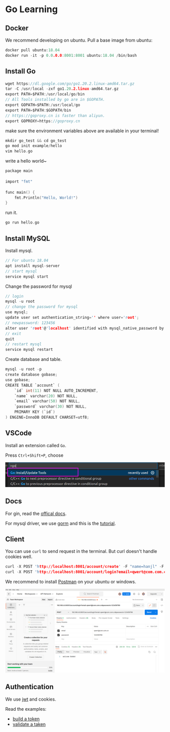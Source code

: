 # Go Learning

## Docker

We recommend developing on ubuntu. Pull a base image from ubuntu:

```c
docker pull ubuntu:18.04
docker run -it -p 0.0.0.0:8001:8001 ubuntu:18.04 /bin/bash
```

## Install Go

```c
wget https://dl.google.com/go/go1.20.2.linux-amd64.tar.gz
tar -C /usr/local -zxf go1.20.2.linux-amd64.tar.gz
export PATH=$PATH:/usr/local/go/bin
// All Tools installed by go are in $GOPATH.
export GOPATH=$PATH:/usr/local/go
export PATH=$PATH:$GOPATH/bin
// https://goproxy.cn is faster than aliyun.
export GOPROXY=https://goproxy.cn
```

make sure the environment variables above are available in your terminal!

```c
mkdir go_test && cd go_test
go mod init example/hello
vim hello.go
```

write a hello world~

```c
package main

import "fmt"

func main() {
    fmt.Println("Hello, World!")
}
```

run it.

```c
go run hello.go
```

## Install MySQL

Install mysql.

```c
// For ubuntu 18.04
apt install mysql-server
// start mysql
service mysql start
```

Change the password for mysql

```c
// login
mysql -u root
// change the password for mysql
use mysql;
update user set authentication_string='' where user='root';
// newpassword: 123456
alter user 'root'@'localhost' identified with mysql_native_password by '123456';
// exit
quit
// restart mysql
service mysql restart
```

Create database and table.

```c
mysql -u root -p
create database gobase;
use gobase;
CREATE TABLE `account` (
    `id` int(11) NOT NULL AUTO_INCREMENT,
    `name` varchar(20) NOT NULL,
    `email` varchar(50) NOT NULL,
    `password` varchar(30) NOT NULL,
    PRIMARY KEY (`id`)
) ENGINE=InnoDB DEFAULT CHARSET=utf8;
```

## VSCode

Install an extension called `Go`.

Press `Ctrl+Shift+P`, choose

![go](./assets/go.png)

## Docs

For gin, read the [offical docs](https://github.com/gin-gonic/gin/blob/master/docs/doc.md).

For mysql driver, we use [gorm](https://github.com/go-gorm/gorm) and this is the [tutorial](https://gorm.io/zh_CN/docs/index.html).

## Client

You can use `curl` to send request in the terminal. But curl doesn't handle cookies well.

```c
curl -X POST 'http://localhost:8001/account/create' -F "name=hanjl" -F "email=hanjiale@edun.com" -F "password=12356"
curl -X POST 'http://localhost:8001/account/login?email=qwert@com.com.cn&password=12356'
```

We recommend to install [Postman](https://www.postman.com/downloads/) on your ubuntu or windows.

![postman](./assets/postman.png)

## Authentication

We use [jwt](https://github.com/golang-jwt/jwt) and cookies.

Read the examples:

- [build a token](https://pkg.go.dev/github.com/golang-jwt/jwt/v5#example-New-Hmac)
- [validate a taken](https://pkg.go.dev/github.com/golang-jwt/jwt/v5#example-Parse-Hmac)

